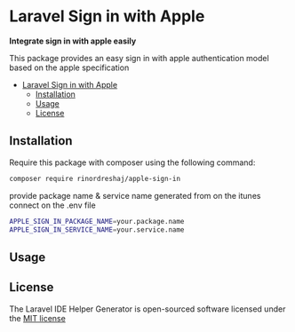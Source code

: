 # Laravel Sign in with Apple

**Integrate sign in with apple easily**

This package provides an easy sign in with apple authentication model based on the apple specification

- [Laravel Sign in with Apple](#laravel-sign-in-with-apple)
  - [Installation](#installation)
  - [Usage](#usage)
  - [License](#license)

## Installation

Require this package with composer using the following command:

```bash
composer require rinordreshaj/apple-sign-in
```

provide package name & service name generated from on the itunes connect on the .env file

```bash
APPLE_SIGN_IN_PACKAGE_NAME=your.package.name
APPLE_SIGN_IN_SERVICE_NAME=your.service.name
```

## Usage

## License

The Laravel IDE Helper Generator is open-sourced software licensed under the [MIT license](http://opensource.org/licenses/MIT)
